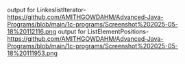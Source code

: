 output for LinkeslistIterator-https://github.com/AMITHGOWDAHM/Advanced-Java-Programs/blob/main/1c-programs/Screenshot%202025-05-18%20112116.png
output for ListElementPositions-https://github.com/AMITHGOWDAHM/Advanced-Java-Programs/blob/main/1c-programs/Screenshot%202025-05-18%20111953.png
